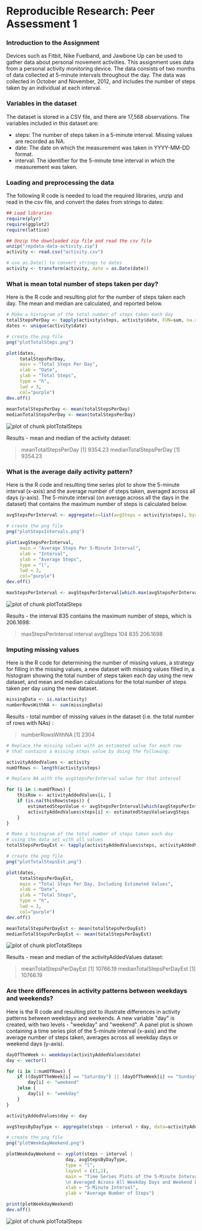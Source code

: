 # Reproducible Research: Peer Assessment 1

### Introduction to the Assignment
Devices such as Fitbit, Nike Fuelband, and Jawbone Up can be used to gather data about personal movement activities.  This assignment uses data from a personal activity monitoring device.  The data consists of two months of data collected at 5-minute intervals throughout the day.  The data was collected in October and November, 2012, and includes the number of steps taken by an individual at each interval.

### Variables in the dataset
The dataset is stored in a CSV file, and there are 17,568 observations.  The variables included in this dataset are:
* steps:  The number of steps taken in a 5-minute interval.  Missing values are recorded as NA.
* date:  The date on which the measurement was taken in YYYY-MM-DD format.
* interval:  The identifier for the 5-minute time interval in which the measurement was taken.

### Loading and preprocessing the data
The following R code is needed to load the required libraries, unzip and read in the csv file, and convert the dates from strings to dates:

```r
## Load libraries
require(plyr)
require(ggplot2)
require(lattice)

## Unzip the downloaded zip file and read the csv file
unzip("repdata-data-activity.zip")
activity <- read.csv("activity.csv")

# use as.Date() to convert strings to dates
activity <- transform(activity, date = as.Date(date))
```

### What is mean total number of steps taken per day?

Here is the R code and resulting plot for the number of steps taken each day.  The mean and median are calculated, and reported below.

```r
# Make a histogram of the total number of steps taken each day
totalStepsPerDay <- tapply(activity$steps, activity$date, FUN=sum, na.rm=TRUE)
dates <- unique(activity$date)

# create the png file
png("plotTotalSteps.png")

plot(dates, 
     totalStepsPerDay, 
     main = "Total Steps Per Day", 
     xlab = "Date", 
     ylab = "Total Steps", 
     type = "h",
     lwd = 3,
     col="purple")
dev.off()
         
meanTotalStepsPerDay <- mean(totalStepsPerDay)
medianTotalStepsPerDay <- mean(totalStepsPerDay)
```

![plot of chunk plotTotalSteps](plotTotalSteps.png) 

Results - mean and median of the activity dataset:

> meanTotalStepsPerDay
[1] 9354.23
> medianTotalStepsPerDay
[1] 9354.23
> 

### What is the average daily activity pattern?

Here is the R code and resulting time series plot to show the 5-minute interval (x-axis) and the average number of steps taken, averaged across all days (y-axis).  The 5-minute interval (on average across all the days in the dataset) that contains the maximum number of steps is calculated below.

```r
avgStepsPerInterval <- aggregate(x=list(avgSteps = activity$steps), by=list(interval = activity$interval), FUN=mean, na.rm=T)

# create the png file
png("plotStepsIntervals.png")

plot(avgStepsPerInterval, 
     main = "Average Steps Per 5-Minute Interval", 
     xlab = "Interval", 
     ylab = "Average Steps", 
     type = "l",
     lwd = 3,
     col="purple")
dev.off()

maxStepsPerInterval <- avgStepsPerInterval[which.max(avgStepsPerInterval$avgSteps), ]
```

![plot of chunk plotTotalSteps](plotStepsIntervals.png) 

Results - the interval 835 contains the maximum number of steps, which is 206.1698:

> maxStepsPerInterval
    interval avgSteps
104      835 206.1698
> 

### Imputing missing values

Here is the R code for determining the number of missing values, a strategy for filling in the missing values, a new dataset with missing values filled in, a histogram showing the total number of steps taken each day using the new dataset, and mean and median calculations for the total number of steps taken per day using the new dataset.

```r
missingData <- is.na(activity)
numberRowsWithNA <- sum(missingData)
```

Results - total number of missing values in the dataset (i.e. the total number of rows with NAs) :

> numberRowsWithNA
[1] 2304

```r
# Replace the missing values with an estimated value for each row
# that contains a missing steps value by doing the following:

activityAddedValues <- activity
numOfRows <- length(activity$steps)

# Replace NA with the avgStepsPerInterval value for that interval

for (i in 1:numOfRows) {
    thisRow <- activityAddedValues[i, ]
    if (is.na(thisRow$steps)) {
        estimatedStepsValue <- avgStepsPerInterval[which(avgStepsPerInterval$interval == thisRow$interval),]
        activityAddedValues$steps[i] <- estimatedStepsValue$avgSteps
    }
}

# Make a histogram of the total number of steps taken each day
# using the data set with all values
totalStepsPerDayEst <- tapply(activityAddedValues$steps, activityAddedValues$date, FUN=sum, na.rm=TRUE)

# create the png file
png("plotTotalStepsEst.png")

plot(dates, 
     totalStepsPerDayEst, 
     main = "Total Steps Per Day, Including Estimated Values", 
     xlab = "Date", 
     ylab = "Total Steps", 
     type = "h",
     lwd = 3,
     col="purple")
dev.off()

meanTotalStepsPerDayEst <- mean(totalStepsPerDayEst)
medianTotalStepsPerDayEst <- mean(totalStepsPerDayEst)
```

![plot of chunk plotTotalSteps](plotTotalStepsEst.png) 

Results - mean and median of the activityAddedValues dataset:

> meanTotalStepsPerDayEst
[1] 10766.19
> medianTotalStepsPerDayEst
[1] 10766.19
> 

### Are there differences in activity patterns between weekdays and weekends?

Here is the R code and resulting plot to illustrate differences in activity patterns between weekdays and weekends.  A new variable "day" is created, with two levels - "weekday" and "weekend".  A panel plot is shown containing a time series plot of the 5-minute interval (x-axis) and the average number of steps taken, averages across all weekday days or weekend days (y-axis).

```r
dayOfTheWeek <- weekdays(activityAddedValues$date)
day <- vector()

for (i in 1:numOfRows) {
    if ((dayOfTheWeek[i] == "Saturday") || (dayOfTheWeek[i] == "Sunday")) {
        day[i] <- "weekend"
    }else {
        day[i] <- "weekday"
    }
}

activityAddedValues$day <- day

avgStepsByDayType <- aggregate(steps ~ interval + day, data=activityAddedValues, mean)

# create the png file
png("plotWeekdayWeekend.png")

plotWeekdayWeekend <- xyplot(steps ~ interval |
                      day, avgStepsByDayType,
                      type = "l",
                      layout = c(1,2),
                      main = "Time Series Plots of the 5-Minute Intervals and Average Steps Taken 
                      \n Averaged Across All Weekday Days and Weekend Days",
                      xlab = "5-Minute Interval",
                      ylab = "Average Number of Steps")

print(plotWeekdayWeekend)
dev.off()
```

![plot of chunk plotTotalSteps](plotWeekdayWeekend.png) 
